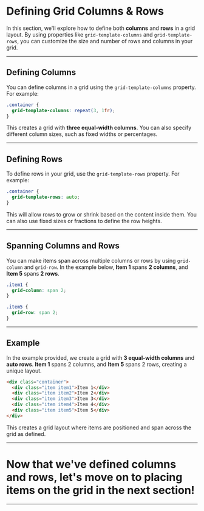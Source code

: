 # Defining Grid Columns & Rows

In this section, we'll explore how to define both **columns** and **rows** in a grid layout. By using properties like `grid-template-columns` and `grid-template-rows`, you can customize the size and number of rows and columns in your grid.

---

## Defining Columns

You can define columns in a grid using the `grid-template-columns` property. For example:

```css
.container {
  grid-template-columns: repeat(3, 1fr);
}
```

This creates a grid with **three equal-width columns**. You can also specify different column sizes, such as fixed widths or percentages.

---

## Defining Rows

To define rows in your grid, use the `grid-template-rows` property. For example:

```css
.container {
  grid-template-rows: auto;
}
```

This will allow rows to grow or shrink based on the content inside them. You can also use fixed sizes or fractions to define the row heights.

---

## Spanning Columns and Rows

You can make items span across multiple columns or rows by using `grid-column` and `grid-row`. In the example below, **Item 1** spans **2 columns**, and **Item 5** spans **2 rows**.

```css
.item1 {
  grid-column: span 2;
}

.item5 {
  grid-row: span 2;
}
```

---

## Example

In the example provided, we create a grid with **3 equal-width columns** and **auto rows**. **Item 1** spans 2 columns, and **Item 5** spans 2 rows, creating a unique layout.

```html
<div class="container">
  <div class="item item1">Item 1</div>
  <div class="item item2">Item 2</div>
  <div class="item item3">Item 3</div>
  <div class="item item4">Item 4</div>
  <div class="item item5">Item 5</div>
</div>
```

This creates a grid layout where items are positioned and span across the grid as defined.

---

# Now that we've defined columns and rows, let's move on to placing items on the grid in the next section!

---
